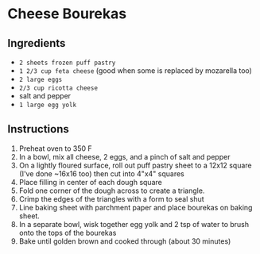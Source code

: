 # Cheese Bourekas

## Ingredients
- `2 sheets frozen puff pastry`
- `1 2/3 cup feta cheese` (good when some is replaced by mozarella too)
- `2 large eggs`
- `2/3 cup ricotta cheese`
- salt and pepper
- `1 large egg yolk`

## Instructions
1. Preheat oven to 350 F
1. In a bowl, mix all cheese, 2 eggs, and a pinch of salt and pepper
1. On a lightly floured surface, roll out puff pastry sheet to a 12x12 square (I've done ~16x16 too) then cut into 4"x4" squares
1. Place filling in center of each dough square
1. Fold one corner of the dough across to create a triangle.
1. Crimp the edges of the triangles with a form to seal shut
1. Line baking sheet with parchment paper and place bourekas on baking sheet.
1. In a separate bowl, wisk together egg yolk and 2 tsp of water to brush onto the tops of the bourekas
1. Bake until golden brown and cooked through (about 30 minutes)